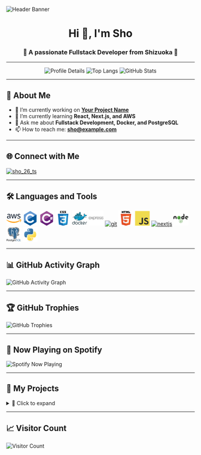 ![Header Banner](https://your-image-url.com)

<h1 align="center">Hi 👋, I'm Sho</h1>
<h3 align="center">🌟 A passionate Fullstack Developer from Shizuoka 🌟</h3>

---

<p align="center">
  <img alt="Profile Details" src="https://github-profile-summary-cards.vercel.app/api/cards/profile-details?username=Sho0226&theme=ocean_dark" />
  <img alt="Top Langs" height="150px" src="https://github-readme-stats.vercel.app/api/top-langs/?username=Sho0226&layout=compact&count_private=true&show_icons=true&theme=ocean_dark" />
  <img alt="GitHub Stats" height="150px" src="https://github-readme-stats.vercel.app/api?username=Sho0226&count_private=true&show_icons=true&theme=ocean_dark" />
</p>

---

## 🚀 About Me

- 🔭 I’m currently working on **[Your Project Name](https://github.com/Sho0226/your-project)**  
- 🌱 I’m currently learning **React, Next.js, and AWS**  
- 💬 Ask me about **Fullstack Development, Docker, and PostgreSQL**  
- 📫 How to reach me: **[sho@example.com](mailto:sho@example.com)**  

---

## 🌐 Connect with Me

<p align="left">
  <a href="https://twitter.com/sho_26_ts" target="_blank"><img align="center" src="https://raw.githubusercontent.com/rahuldkjain/github-profile-readme-generator/master/src/images/icons/Social/twitter.svg" alt="sho_26_ts" height="30" width="40" /></a>
</p>

---

## 🛠️ Languages and Tools

<p align="left">
  <a href="https://aws.amazon.com" target="_blank"><img src="https://raw.githubusercontent.com/devicons/devicon/master/icons/amazonwebservices/amazonwebservices-original-wordmark.svg" alt="aws" width="40" height="40"/></a>
  <a href="https://www.cprogramming.com/" target="_blank"><img src="https://raw.githubusercontent.com/devicons/devicon/master/icons/c/c-original.svg" alt="c" width="40" height="40"/></a>
  <a href="https://www.w3schools.com/cs/" target="_blank"><img src="https://raw.githubusercontent.com/devicons/devicon/master/icons/csharp/csharp-original.svg" alt="csharp" width="40" height="40"/></a>
  <a href="https://www.w3schools.com/css/" target="_blank"><img src="https://raw.githubusercontent.com/devicons/devicon/master/icons/css3/css3-original-wordmark.svg" alt="css3" width="40" height="40"/></a>
  <a href="https://www.docker.com/" target="_blank"><img src="https://raw.githubusercontent.com/devicons/devicon/master/icons/docker/docker-original-wordmark.svg" alt="docker" width="40" height="40"/></a>
  <a href="https://expressjs.com/" target="_blank"><img src="https://raw.githubusercontent.com/devicons/devicon/master/icons/express/express-original-wordmark.svg" alt="express" width="40" height="40"/></a>
  <a href="https://git-scm.com/" target="_blank"><img src="https://www.vectorlogo.zone/logos/git-scm/git-scm-icon.svg" alt="git" width="40" height="40"/></a>
  <a href="https://www.w3.org/html/" target="_blank"><img src="https://raw.githubusercontent.com/devicons/devicon/master/icons/html5/html5-original-wordmark.svg" alt="html5" width="40" height="40"/></a>
  <a href="https://developer.mozilla.org/en-US/docs/Web/JavaScript" target="_blank"><img src="https://raw.githubusercontent.com/devicons/devicon/master/icons/javascript/javascript-original.svg" alt="javascript" width="40" height="40"/></a>
  <a href="https://nextjs.org/" target="_blank"><img src="https://cdn.worldvectorlogo.com/logos/nextjs-2.svg" alt="nextjs" width="40" height="40"/></a>
  <a href="https://nodejs.org/" target="_blank"><img src="https://raw.githubusercontent.com/devicons/devicon/master/icons/nodejs/nodejs-original-wordmark.svg" alt="nodejs" width="40" height="40"/></a>
  <a href="https://www.postgresql.org/" target="_blank"><img src="https://raw.githubusercontent.com/devicons/devicon/master/icons/postgresql/postgresql-original-wordmark.svg" alt="postgresql" width="40" height="40"/></a>
  <a href="https://www.python.org/" target="_blank"><img src="https://raw.githubusercontent.com/devicons/devicon/master/icons/python/python-original.svg" alt="python" width="40" height="40"/></a>
  <a href"https://reactjs.org/" target="_blank"><img src"https://raw.githubusercontent.com/devicons/devicon/master/icons/react/react-original-wordmark.svg"></a>
</p>

---

## 📊 GitHub Activity Graph

![GitHub Activity Graph](https://github-readme-activity-graph.vercel.app/graph?username=Sho0226&theme=tokyo-night)

---

## 🏆 GitHub Trophies

![GitHub Trophies](https://github-profile-trophy.vercel.app/?username=Sho0226&theme=darkhub&no-frame=true&margin-w=15)

---

## 🎵 Now Playing on Spotify

![Spotify Now Playing](https://novatorem.vercel.app/api/spotify)

---

## 📂 My Projects

<details>
  <summary>📌 Click to expand</summary>

- [Project A](https://github.com/Sho0226/project-a)  
  Description of Project A.

- [Project B](https://github.com/Sho0226/project-b)  
  Description of Project B.

</details>

---

## 📈 Visitor Count

![Visitor Count](https://komarev.com/ghpvc/?username=Sho0226&style=flat-square&color=blue)
